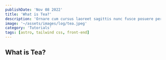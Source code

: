 ```yaml
---
publishDate: 'Nov 08 2022'
title: 'What is Tea?'
description: 'Ornare cum cursus laoreet sagittis nunc fusce posuere per euismod dis vehicula a, semper fames lacus maecenas dictumst pulvinar neque enim non potenti. Torquent hac sociosqu eleifend potenti.'
image: '~/assets/images/log/tea.jpeg'
category: 'Tutorials'
tags: [astro, tailwind css, front-end]
---
```


## What is Tea?